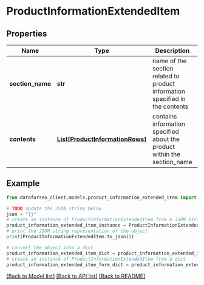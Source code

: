 # ProductInformationExtendedItem


## Properties

Name | Type | Description | Notes
------------ | ------------- | ------------- | -------------
**section_name** | **str** | name of the section related to product information specified in the contents | [optional] 
**contents** | [**List[ProductInformationRows]**](ProductInformationRows.md) | contains information specified about the product within the section_name | [optional] 

## Example

```python
from dataforseo_client.models.product_information_extended_item import ProductInformationExtendedItem

# TODO update the JSON string below
json = "{}"
# create an instance of ProductInformationExtendedItem from a JSON string
product_information_extended_item_instance = ProductInformationExtendedItem.from_json(json)
# print the JSON string representation of the object
print(ProductInformationExtendedItem.to_json())

# convert the object into a dict
product_information_extended_item_dict = product_information_extended_item_instance.to_dict()
# create an instance of ProductInformationExtendedItem from a dict
product_information_extended_item_form_dict = product_information_extended_item.from_dict(product_information_extended_item_dict)
```
[[Back to Model list]](../README.md#documentation-for-models) [[Back to API list]](../README.md#documentation-for-api-endpoints) [[Back to README]](../README.md)



